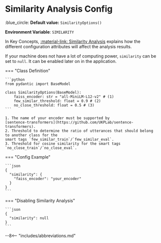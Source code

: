 # Similarity Analysis Config

:blue_circle: **Default value:** `SimilarityOptions()`

**Environment Variable**: `SIMILARITY`

In Key Concepts, [:material-link: Similarity Analysis](../../../key-concepts/similarity.md) explains
how the different configuration attributes will affect the analysis results.

If your machine does not have a lot of computing power, `similarity` can be set to `null`. It can be
enabled later on in the application.

=== "Class Definition"

    ```python
    from pydantic import BaseModel

    class SimilarityOptions(BaseModel):
        faiss_encoder: str = "all-MiniLM-L12-v2" # (1)
        few_similar_threshold: float = 0.9 # (2)
        no_close_threshold: float = 0.5 # (3)
    ```

    1. The name of your encoder must be supported by
    [sentence-transformers](https://github.com/UKPLab/sentence-transformers).
    2. Threshold to determine the ratio of utterances that should belong to another class for the
    smart tags `few_similar_train`/`few_similar_eval`.
    3. Threshold for cosine similarity for the smart tags `no_close_train`/`no_close_eval`.

=== "Config Example"

    ```json
    {
      "similarity": {
        "faiss_encoder": "your_encoder"
      }
    }
    ```

=== "Disabling Similarity Analysis"

    ```json
    {
      "similarity": null
    }
    ```

--8<-- "includes/abbreviations.md"
